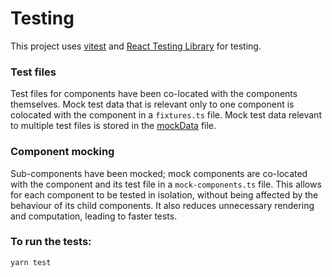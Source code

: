 # Testing

This project uses [vitest](https://vitest.dev/) and [React Testing Library](https://testing-library.com/docs/react-testing-library/intro/) for testing.

### Test files

Test files for components have been co-located with the components themselves. Mock test data that is relevant only to one component is colocated with the component in a `fixtures.ts` file. Mock test data relevant to multiple test files is stored in the [mockData](src/tests/mockData/index.ts) file.

### Component mocking

Sub-components have been mocked; mock components are co-located with the component and its test file in a `mock-components.ts` file. This allows for each component to be tested in isolation, without being affected by the behaviour of its child components. It also reduces unnecessary rendering and computation, leading to faster tests.

### To run the tests:

`yarn test`
